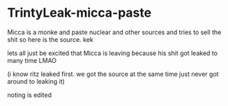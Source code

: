# TrintyLeak-micca-paste
Micca is a monke and paste nuclear and other sources and tries to sell the shit so here is the source. kek

lets all just be excited that Micca is leaving because his shit got leaked to many time LMAO 

(i know ritz leaked first. we got the source at the same time just never got around to leaking it)

noting is edited 
